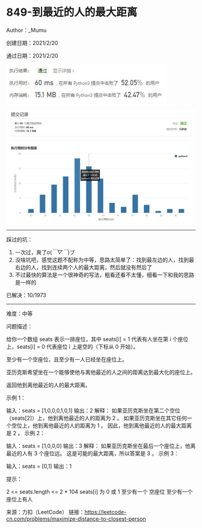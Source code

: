 # 849-到最近的人的最大距离

Author：_Mumu

创建日期：2021/2/20

通过日期：2021/2/20

![](./通过截图2.jpg)

![](./通过截图1.jpg)

*****

踩过的坑：

1. 一次过，爽了o(*￣▽￣*)ブ
2. 没啥坑吧，感觉这题不配称为中等，思路太简单了：找到最左边的人，找到最右边的人，找到连续两个人的最大距离，然后就没有然后了
3. 不过最快的算法是一个很神奇的写法，粗看还看不太懂，细看一下和我的思路是一样的

已解决：10/1973

*****

难度：中等

问题描述：

给你一个数组 seats 表示一排座位，其中 seats[i] = 1 代表有人坐在第 i 个座位上，seats[i] = 0 代表座位 i 上是空的（下标从 0 开始）。

至少有一个空座位，且至少有一人已经坐在座位上。

亚历克斯希望坐在一个能够使他与离他最近的人之间的距离达到最大化的座位上。

返回他到离他最近的人的最大距离。



示例 1：


输入：seats = [1,0,0,0,1,0,1]
输出：2
解释：
如果亚历克斯坐在第二个空位（seats[2]）上，他到离他最近的人的距离为 2 。
如果亚历克斯坐在其它任何一个空位上，他到离他最近的人的距离为 1 。
因此，他到离他最近的人的最大距离是 2 。 
示例 2：

输入：seats = [1,0,0,0]
输出：3
解释：
如果亚历克斯坐在最后一个座位上，他离最近的人有 3 个座位远。
这是可能的最大距离，所以答案是 3 。
示例 3：

输入：seats = [0,1]
输出：1


提示：

2 <= seats.length <= 2 * 104
seats[i] 为 0 或 1
至少有一个 空座位
至少有一个 座位上有人

来源：力扣（LeetCode）
链接：https://leetcode-cn.com/problems/maximize-distance-to-closest-person